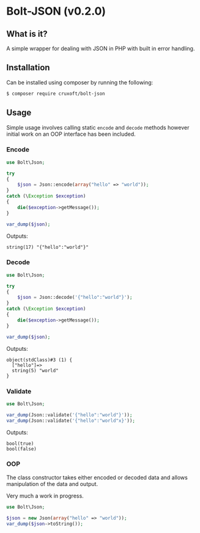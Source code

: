 # Bolt-JSON (v0.2.0)

## What is it?

A simple wrapper for dealing with JSON in PHP with built in error handling.

## Installation

Can be installed using composer by running the following:

```sh
$ composer require cruxoft/bolt-json
```

## Usage

Simple usage involves calling static `encode` and `decode` methods however initial work on an OOP interface has been included.

### Encode

```php
use Bolt\Json;

try
{
    $json = Json::encode(array("hello" => "world"));
}
catch (\Exception $exception)
{
    die($exception->getMessage());
}

var_dump($json);
```

Outputs: 

```
string(17) "{"hello":"world"}"
```

### Decode

```php
use Bolt\Json;

try
{
    $json = Json::decode('{"hello":"world"}');
}
catch (\Exception $exception)
{
    die($exception->getMessage());
}

var_dump($json);
```

Outputs:

```
object(stdClass)#3 (1) {
  ["hello"]=>
  string(5) "world"
}
```

### Validate

```php
use Bolt\Json;

var_dump(Json::validate('{"hello":"world"}'));
var_dump(Json::validate('{"hello":"world"x}'));
```

Outputs:

```
bool(true)
bool(false)
```

### OOP

The class constructor takes either encoded or decoded data and allows manipulation of the data and output.

Very much a work in progress.

```php
use Bolt\Json;

$json = new Json(array("hello" => "world"));
var_dump($json->toString());
```
